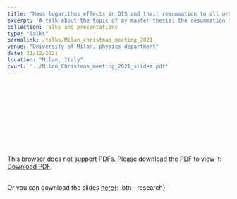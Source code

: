 ```yaml
---
title: "Mass logarithms effects in DIS and their resummation to all orders."
excerpt: 'A talk about the topic of my master thesis: the resummation to all orders of the mass logarthms in DIS and the proposal of a new scheme to include them.' 
collection: Talks and presentations
type: "Talks"
permalink: /talks/Milan_christmas_meeting_2021
venue: "University of Milan, physics department"
date: 21/12/2021
location: "Milan, Italy"
cvurl: '../Milan_Christmas_meeting_2021_slides.pdf'
---
```

<object data="../Milan_Christmas_meeting_2021_slides.pdf" type="application/pdf" width="700px" height="700px">
    <embed src="../Milan_Christmas_meeting_2021_slides.pdf">
        <p>This browser does not support PDFs. Please download the PDF to view it: <a href="../Milan_Christmas_meeting_2021_slides.pdf">Download PDF</a>.</p>
    </embed>
</object>

\
Or you can download the slides [here](https://andreab1997.github.io/files/Milan_Christmas_meeting_2021_slides.pdf){: .btn--research}

